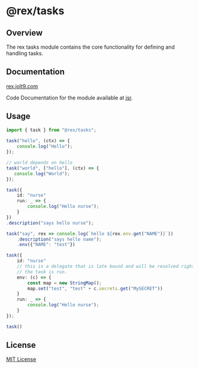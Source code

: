 # @rex/tasks

## Overview

The rex tasks module contains the core functionality for defining 
and handling tasks. 

## Documentation

[rex.jolt9.com](rex.jolt9.com)

Code Documentation for the module available at [jsr](https://jsr.io/@rex/tasks/doc).


## Usage

```ts
import { task } from "@rex/tasks";
 
task("hello", (ctx) => {
    console.log("Hello");
});

// world depends on hello
task("world", ["hello"], (ctx) => {
   console.log("World");
});

task({
    id: "nurse"
    run: _ => {
        console.log("Hello nurse");
    }
})
.description("says hello nurse");

task("say", rex => console.log(`hello ${rex.env.get("NAME")}`))
    .description("says hello name");
    .env({"NAME": "test"})

task({
    id: "nurse"
    // this is a delegate that is late bound and will be resolved right before 
    // the task is run. 
    env: (c) => {
        const map = new StringMap();
        map.set("test", "test" + c.secrets.get("MySECRET"))
    }
    run: _ => {
        console.log("Hello nurse");
    }
});

task()

```


## License

[MIT License](./LICENSE.md)